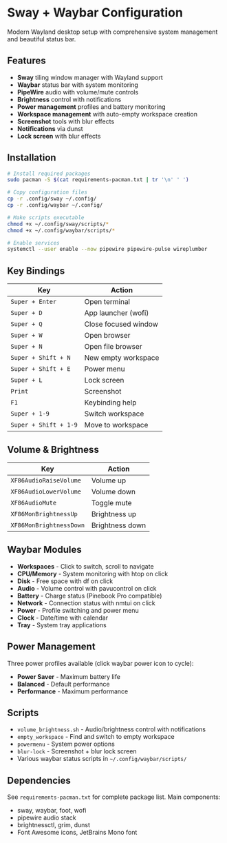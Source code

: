 # Sway + Waybar Configuration

Modern Wayland desktop setup with comprehensive system management and beautiful status bar.

## Features

- **Sway** tiling window manager with Wayland support
- **Waybar** status bar with system monitoring
- **PipeWire** audio with volume/mute controls
- **Brightness** control with notifications
- **Power management** profiles and battery monitoring
- **Workspace management** with auto-empty workspace creation
- **Screenshot** tools with blur effects
- **Notifications** via dunst
- **Lock screen** with blur effects

## Installation

```bash
# Install required packages
sudo pacman -S $(cat requirements-pacman.txt | tr '\n' ' ')

# Copy configuration files
cp -r .config/sway ~/.config/
cp -r .config/waybar ~/.config/

# Make scripts executable
chmod +x ~/.config/sway/scripts/*
chmod +x ~/.config/waybar/scripts/*

# Enable services
systemctl --user enable --now pipewire pipewire-pulse wireplumber
```

## Key Bindings

| Key | Action |
|-----|--------|
| `Super + Enter` | Open terminal |
| `Super + D` | App launcher (wofi) |
| `Super + Q` | Close focused window |
| `Super + W` | Open browser |
| `Super + N` | Open file browser |
| `Super + Shift + N` | New empty workspace |
| `Super + Shift + E` | Power menu |
| `Super + L` | Lock screen |
| `Print` | Screenshot |
| `F1` | Keybinding help |
| `Super + 1-9` | Switch workspace |
| `Super + Shift + 1-9` | Move to workspace |

## Volume & Brightness

| Key | Action |
|-----|--------|
| `XF86AudioRaiseVolume` | Volume up |
| `XF86AudioLowerVolume` | Volume down |
| `XF86AudioMute` | Toggle mute |
| `XF86MonBrightnessUp` | Brightness up |
| `XF86MonBrightnessDown` | Brightness down |

## Waybar Modules

- **Workspaces** - Click to switch, scroll to navigate
- **CPU/Memory** - System monitoring with htop on click
- **Disk** - Free space with df on click
- **Audio** - Volume control with pavucontrol on click
- **Battery** - Charge status (Pinebook Pro compatible)
- **Network** - Connection status with nmtui on click
- **Power** - Profile switching and power menu
- **Clock** - Date/time with calendar
- **Tray** - System tray applications

## Power Management

Three power profiles available (click waybar power icon to cycle):
- **Power Saver** - Maximum battery life
- **Balanced** - Default performance
- **Performance** - Maximum performance

## Scripts

- `volume_brightness.sh` - Audio/brightness control with notifications
- `empty_workspace` - Find and switch to empty workspace
- `powermenu` - System power options
- `blur-lock` - Screenshot + blur lock screen
- Various waybar status scripts in `~/.config/waybar/scripts/`

## Dependencies

See `requirements-pacman.txt` for complete package list. Main components:
- sway, waybar, foot, wofi
- pipewire audio stack
- brightnessctl, grim, dunst
- Font Awesome icons, JetBrains Mono font
